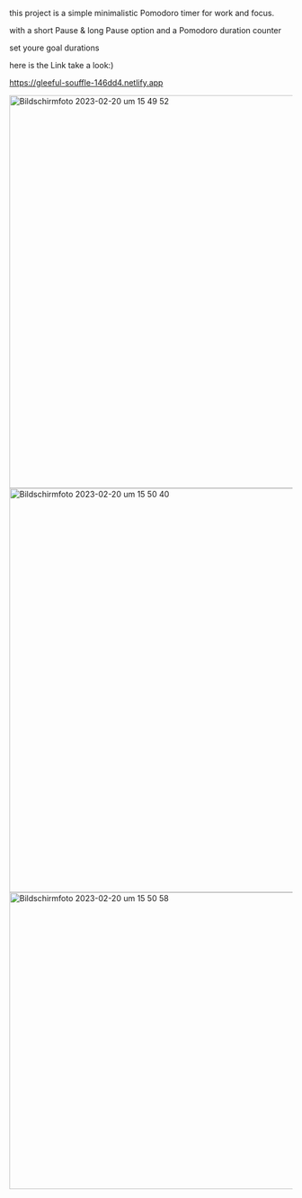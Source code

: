 this project is a simple minimalistic Pomodoro timer for work and focus.

with a short Pause & long Pause option
and a Pomodoro duration counter 

set youre goal durations 

here is the Link take a look:)

https://gleeful-souffle-146dd4.netlify.app

<img width="699" alt="Bildschirm­foto 2023-02-20 um 15 49 52" src="https://user-images.githubusercontent.com/110451040/220139017-b6acf443-a6a3-463a-8865-644b3507b1d6.png">
<img width="719" alt="Bildschirm­foto 2023-02-20 um 15 50 40" src="https://user-images.githubusercontent.com/110451040/220139080-2b07b492-327a-48ae-97ef-8e04be7d4b84.png">
<img width="528" alt="Bildschirm­foto 2023-02-20 um 15 50 58" src="https://user-images.githubusercontent.com/110451040/220139089-332c7898-6bb8-4d72-8c2d-c9c41187b806.png">
